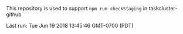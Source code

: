 This repository is used to support `npm run checkStaging` in taskcluster-github

Last run: Tue Jun 19 2018 13:45:46 GMT-0700 (PDT)